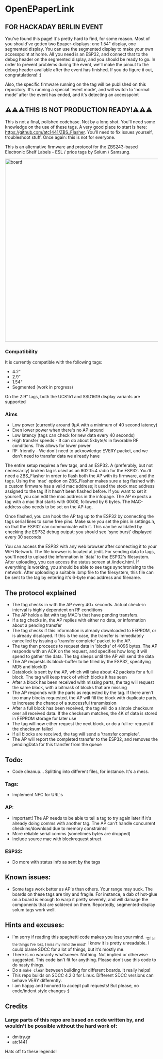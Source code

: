 # OpenEPaperLink



## FOR HACKADAY BERLIN EVENT ##
You've found this page! It's pretty hard to find, for some reason. Most of you should've gotten two Epaper-displays: one 1.54" display, one segmented display. You can use the segmented display to make your own accesspoint at home. All you need is an ESP32, and connect that to the debug header on the segmented display, and you should be ready to go. In order to prevent problems during the event, we'll make the pinout to the debug header available after the event has finished. If you do figure it out, congratulations! :)

Also, the specific firmware running on the tag will be published on this repository. It's running a special 'event mode', and will switch to 'normal mode' after the event has ended, and it's detecting an accesspoint

## ⚠️⚠️⚠️THIS IS NOT PRODUCTION READY!⚠️⚠️⚠️
This is not a final, polished codebase. Not by a long shot. You'll need some knowledge on the use of these tags. A very good place to start is here: https://github.com/atc1441/ZBS_Flasher. You'll need to fix issues yourself, troubleshoot stuff. Once again: this is not for everyone.

This is an alternative firmware and protocol for the ZBS243-based Electronic Shelf Labels - ESL / price tags by Solum / Samsung.
 
<img width="600" alt="board" src="https://user-images.githubusercontent.com/2544995/227208651-993d11a2-380f-44ae-847c-f8d90296c8cf.png">

### Compatibility
It is currently compatible with the following tags:
* 4.2"
* 2.9"
* 1.54"
* Segmented (work in progress)

On the 2.9" tags, both the UC8151 and SSD1619 display variants are supported

### Aims
- Low power (currently around 9µA with a minimum of 40 second latency)
- Even lower power when there's no AP around
- Low latency (tags can check for new data every 40 seconds)
- High transfer speeds - It can do about 5kbyte/s in favorable RF conditions. This allows for lower power
- RF-friendly - We don't need to acknowledge EVERY packet, and we don't need to transfer data we already have

The entire setup requires a few tags, and an ESP32. A (preferably, but not necessarily) broken tag is used as an 802.15.4 radio for the ESP32. You'll need a ZBS_Flasher in order to flash both the AP with its firmware, and the tags. Using the 'mac' option on ZBS_Flasher makes sure a tag flashed with a custom firmware has a valid mac address; it used the stock mac address assigned to the tag if it hasn't been flashed before. If you want to set it yourself, you can edit the mac address in the infopage. The AP expects a tag with a mac that starts with 00:00, followed by 6 bytes. The MAC-address also needs to be set on the AP-tag.

Once flashed, you can hook the AP tag up to the ESP32 by connecting the tags serial lines to some free pins. Make sure you set the pins in settings.h, so that the ESP32 can communicate with it. This can be validated by checking the ESP32 debug output; you should see 'sync burst' displayed every 30 seconds

You can access the ESP32 with any web browser after connecting it to your WiFi Network. The file browser is located at <ip>/edit. For sending data to tags, you'll need to upload the information in 'data' to the ESP32's filesystem. After uploading, you can access the status screen at <ip>/index.html. If everything is working, you should be able to see tags synchronising to the network. After uploading a suitable .bmp file to the filesystem, this file can be sent to the tag by entering it's 6-byte mac address and filename.

## The protocol explained
- The tag checks in with the AP every 40+ seconds. Actual check-in interval is highly dependent on RF conditions
- The AP holds a list with tag MAC's that have pending transfers.
- If a tag checks in, the AP replies with either no data, or information about a pending transfer
- The tag checks if this information is already downloaded to EEPROM, or is already displayed. If this is the case, the transfer is immediately cancelled by issuing a 'transfer complete' packet to the AP.
- The tag then proceeds to request data in 'blocks' of 4096 bytes. The AP responds with an ACK on the request, and specifies how long it will spend to gather the data. The tag sleeps until the AP will send the data
- The AP requests its block-buffer to be filled by the ESP32, specifying MD5 and blockID
- Datablock is sent by the AP, which will take about 42 packets for a full block. The tag will keep track of which blocks it has seen
- After a block has been received with missing parts, the tag will request the same block, with a bitmask of blocks that are missing
- The AP responds with the parts as requested by the tag. If there aren't too many blocks requested, the AP will fill the block with duplicate parts, to increase the chance of a successful transmission
- After a full block has been received, the tag will do a simple checksum over all received data. If the checksum matches, the 4K of data is stored in EEPROM storage for later use
- The tag will now either request the next block, or do a full re-request if the checksum failed
- If all blocks are received, the tag will send a 'transfer complete'. 
- The AP will report the completed transfer to the ESP32, and removes the pendingData for this transfer from the queue

## Todo:
- Code cleanup... Splitting into different files, for instance. It's a mess.
### Tags:
- Implement NFC for URL's
### AP:
- Important! The AP needs to be able to tell a tag to try again later if it's already doing comms with another tag. The AP can't handle concurrent checkins/download due to memory constraints!
- More reliable serial comms (sometimes bytes are dropped)
- Include source mac with blockrequest struct 
### ESP32:
- Do more with status info as sent by the tags

## Known issues:
- Some tags work better as AP's than others. Your range may suck. The boards on these tags are tiny and fragile. For instance, a dab of hot-glue on a board is enough to warp it pretty severely, and will damage the components that are soldered on there. Reportedly, segmented-display solum tags work well. 

## Hints and excuses:
- I'm sorry if reading this spaghetti code makes you lose your mind. <sub>'Of all the things I've lost, I miss my mind the most'</sub> I know it is pretty unreadable. I could blame SDCC for a lot of things, but it's mostly me.
- There is no warranty whatsoever. Nothing. Not implied or otherwise suggested. This code isn't fit for anything. Please don't use this code to do nasty things.
- Do a ```make clean``` between building for different boards. It really helps!
- This repo builds on SDCC 4.2.0 for Linux. Different SDCC versions can behave VERY differently.
- I am happy and honored to accept pull requests! But please, no code/indent style changes :)

## Credits
### Large parts of this repo are based on code written by, and wouldn't be possible without the hard work of:
- dmitry.gr
- atc1441

Hats off to these legends!
